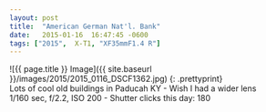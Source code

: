 ```yaml
---
layout: post
title:  "American German Nat'l. Bank"
date:   2015-01-16  16:47:45 -0600
tags: ["2015",  X-T1, "XF35mmF1.4 R"]
---
```

![{{ page.title }} Image]({{ site.baseurl }}/images/2015/2015_0116_DSCF1362.jpg)
{: .prettyprint}  
Lots of cool old buildings in Paducah KY - Wish I had a wider lens  
1/160 sec, f/2.2, ISO 200 - Shutter clicks this day: 180